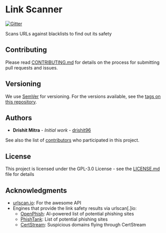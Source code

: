 # Link Scanner

[![Gitter](https://badges.gitter.im/Link-Scanner/community.svg)](https://gitter.im/Link-Scanner/community?utm_source=badge&utm_medium=badge&utm_campaign=pr-badge&utm_content=badge)

Scans URLs against blacklists to find out its safety

## Contributing
Please read [CONTRIBUTING.md](https://github.com/drishit96/Link-Scanner/blob/master/CONTRIBUTING.md) for details on the process for submitting pull requests and issues.

## Versioning

We use [SemVer](http://semver.org/) for versioning. For the versions available, see the [tags on this repository](https://github.com/drishit96/Link-Scanner/tags). 

## Authors

* **Drishit Mitra** - *Initial work* - [drishit96](https://github.com/drishit96)

See also the list of [contributors](https://github.com/drishit96/Link-Scanner/graphs/contributors) who participated in this project.

## License

This project is licensed under the GPL-3.0 License - see the [LICENSE.md](LICENSE.md) file for details

## Acknowledgments

* [urlscan.io](https://urlscan.io/): For the awesome API
* Engines that provide the link safety results via urlscan[.]io:
    * [OpenPhish](https://openphish.com/): AI-powered list of potential phishing sites
    * [PhishTank](https://www.phishtank.com/): List of potential phishing sites
    * [CertStream](https://certstream.calidog.io/): Suspicious domains flying through CertStream
